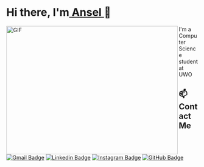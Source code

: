 <h1>Hi there, I'm<a href="https://anselzeng.github.io/"> Ansel </a>👋</h1>

<p align = "left">
  <img align = "left" alt = "GIF" width = "450px" height = "338px" object-cover = "fit" src = "https://media0.giphy.com/media/Ihrd6ewIOMlCav2cPz/giphy.gif">
  
  I'm a Computer Science student at UWO
  
  ## 📫 Contact Me
  
  <p>
  
   [![Gmail Badge](https://img.shields.io/badge/-azeng25@uwo.ca-c14438?logo=Gmail&logoColor=white)](mailto:azeng25@uwo.ca)
   [![Linkedin Badge](https://img.shields.io/badge/-anselzeng-blue?logo=Linkedin&logoColor=white)](https://www.linkedin.com/in/anselzeng/)
   [![Instagram Badge](https://img.shields.io/badge/-anselzeng-ff69b4?logo=Instagram&logoColor=white)](https://www.instagram.com/anselzeng/)
   [![GitHub Badge](https://img.shields.io/badge/-AnselZeng-green?logo=GitHub&logoColor=white)](https://github.com/anselzeng)
  
  </p>
  
</p>

<!--
**AnselZeng/anselzeng** is a ✨ _special_ ✨ repository because its `README.md` (this file) appears on your GitHub profile.
Here are some ideas to get you started:
- 🔭 I’m currently working on ...
- 🌱 I’m currently learning ...
- 👯 I’m looking to collaborate on ...
- 🤔 I’m looking for help with ...
- 💬 Ask me about ...
- 📫 How to reach me: ...
- 😄 Pronouns: ...
- ⚡ Fun fact: ...
-->
